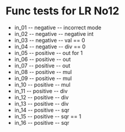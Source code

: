 # Func tests for LR No12
- in_01 -- negative -- incorrect mode
- in_02 -- negative -- negative int
- in_03 -- negative -- val == 0
- in_04 -- negative -- div == 0
- in_05 -- positive -- out for 1
- in_06 -- positive -- out
- in_07 -- positive -- out
- in_08 -- positive -- mul
- in_09 -- positive -- mul
- in_10 -- positive -- mul
- in_11 -- positive -- div
- in_12 -- positive -- div
- in_13 -- positive -- div
- in_14 -- positive -- sqr
- in_15 -- positive -- sqr  == 1
- in_16 -- positive -- sqr

